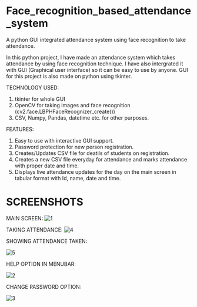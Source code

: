 # Face_recognition_based_attendance_system

A python GUI integrated attendance system using face recognition to take attendance.

In this python project, I have made an attendance system which takes attendance by using face recognition technique. I have also intergrated it with GUI (Graphical user interface) so it can be easy to use by anyone. GUI for this project is also made on python using tkinter.

TECHNOLOGY USED:
1) tkinter for whole GUI
2) OpenCV for taking images and face recognition (cv2.face.LBPHFaceRecognizer_create())
3) CSV, Numpy, Pandas, datetime etc. for other purposes.

FEATURES:
1) Easy to use with interactive GUI support.
2) Password protection for new person registration.
3) Creates/Updates CSV file for deatils of students on registration.
4) Creates a new CSV file everyday for attendance and marks attendance with proper date and time.
5) Displays live attendance updates for the day on the main screen in tabular format with Id, name, date and time.

# SCREENSHOTS
MAIN SCREEN:
![1](https://user-images.githubusercontent.com/92314569/213887216-de8c3147-abe6-4feb-a258-ab0355b43667.jpg)


TAKING ATTENDANCE:
![4](https://user-images.githubusercontent.com/92314569/213887348-ade32790-32c4-453b-8128-70c622e0d0cb.jpg)


SHOWING ATTENDANCE TAKEN:

![5](https://user-images.githubusercontent.com/92314569/213887404-bb2e75b9-737c-476e-9038-d853dc2cb681.jpg)



HELP OPTION IN MENUBAR:

![2](https://user-images.githubusercontent.com/92314569/213887245-ba185ac3-3060-4bd3-ad83-83c13fb470a4.png)

CHANGE PASSWORD OPTION:

![3](https://user-images.githubusercontent.com/92314569/213887241-08889598-e564-46e5-8bbe-a68133b6c6fb.png)

